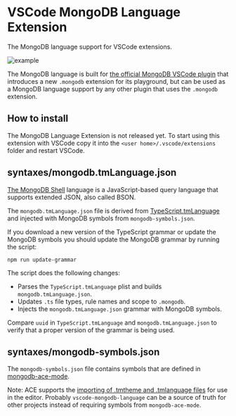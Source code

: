 # VSCode MongoDB Language Extension

The MongoDB language support for VSCode extensions.

![example](./example.png)

The MongoDB language is built for [the official MongoDB VSCode plugin](https://github.com/mongodb-js/vscode) that introduces a new `.mongodb` extension for its playground, but can be used as a MongoDB language support by any other plugin that uses the `.mongodb` extension.

## How to install

The MongoDB Language Extension is not released yet. To start using this extension with VSCode copy it into the `<user home>/.vscode/extensions` folder and restart VSCode.

## syntaxes/mongodb.tmLanguage.json

[The MongoDB Shell](https://docs.mongodb.com/manual/mongo/) language is a JavaScript-based query language that supports extended JSON, also called BSON.

The `mongodb.tmLanguage.json` file is derived from [TypeScript.tmLanguage](https://github.com/Microsoft/TypeScript-TmLanguage/blob/master/TypeScript.tmLanguage) and injected with MongoDB symbols from `mongodb-symbols.json`.

If you download a new version of the TypeScript grammar or update the MongoDB symbols you should update the MongoDB grammar by running the script:

`npm run update-grammar`

The script does the following changes:

- Parses the `TypeScript.tmLanguage` plist and builds `mongodb.tmLanguage.json`.
- Updates `.ts` file types, rule names and scope to `.mongodb`.
- Injects the `mongodb.tmLanguage.json` grammar with MongoDB symbols.

Compare `uuid` in `TypeScript.tmLanguage` and `mongodb.tmLanguage.json` to verify that a proper version of the grammar is being used.

## syntaxes/mongodb-symbols.json

The `mongodb-symbols.json` file contains symbols that are defined in [mongodb-ace-mode](https://github.com/mongodb-js/ace-mode/blob/master/index.js#L63-L263).

Note: ACE supports the [importing of .tmtheme and .tmlanguage files](https://github.com/ajaxorg/ace/wiki/Importing-.tmtheme-and-.tmlanguage-Files-into-Ace) for use in the editor. Probably `vscode-mongodb-language` can be a source of truth for other projects instead of requiring symbols from `mongodb-ace-mode`.
